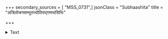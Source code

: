 +++
secondary_sources = [ "MSS_0731",]
jsonClass = "Subhaashita"
title = "अत्रिलोचनसम्भूतज्योतिरुद्गमभासिभिः"

+++

<details><summary>Text</summary>

अत्रिलोचनसंभूतज्योतिरुद्गमभासिभिः।  
सदृशण् शोभतेऽत्यर्थं भूपाल तव चेष्टितम्॥
</details>

